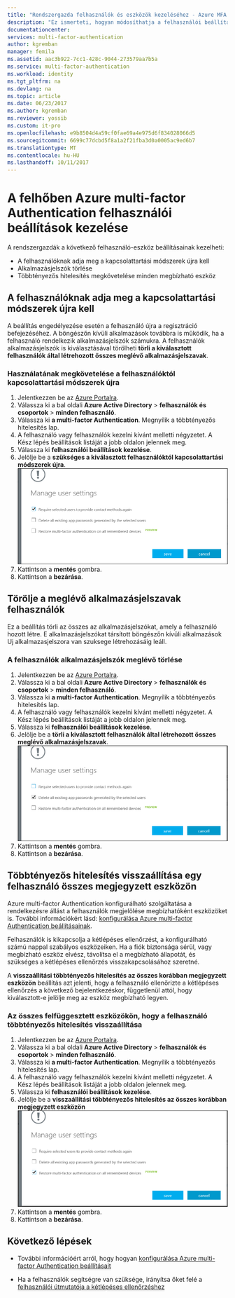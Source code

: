 ```yaml
---
title: "Rendszergazda felhasználók és eszközök kezeléséhez - Azure MFA |} Microsoft Docs"
description: "Ez ismerteti, hogyan módosíthatja a felhasználói beállítások, például a felhasználók a igazolása felfelé folyamat ismét nem kényszerített."
documentationcenter: 
services: multi-factor-authentication
author: kgremban
manager: femila
ms.assetid: aac3b922-7cc1-428c-9044-273579aa7b5a
ms.service: multi-factor-authentication
ms.workload: identity
ms.tgt_pltfrm: na
ms.devlang: na
ms.topic: article
ms.date: 06/23/2017
ms.author: kgremban
ms.reviewer: yossib
ms.custom: it-pro
ms.openlocfilehash: e9b8504d4a59cf0fae69a4e975d6f834028066d5
ms.sourcegitcommit: 6699c77dcbd5f8a1a2f21fba3d0a0005ac9ed6b7
ms.translationtype: MT
ms.contentlocale: hu-HU
ms.lasthandoff: 10/11/2017
---
```

# <a name="manage-user-settings-with-azure-multi-factor-authentication-in-the-cloud"></a>A felhőben Azure multi-factor Authentication felhasználói beállítások kezelése
A rendszergazdák a következő felhasználó-eszköz beállításainak kezelheti:

* A felhasználóknak adja meg a kapcsolattartási módszerek újra kell
* Alkalmazásjelszók törlése
* Többtényezős hitelesítés megkövetelése minden megbízható eszköz 

## <a name="require-users-to-provide-contact-methods-again"></a>A felhasználóknak adja meg a kapcsolattartási módszerek újra kell
A beállítás engedélyezése esetén a felhasználó újra a regisztráció befejezéséhez. A böngészőn kívüli alkalmazások továbbra is működik, ha a felhasználó rendelkezik alkalmazásjelszók számukra.  A felhasználók alkalmazásjelszók is kiválasztásával törölheti **törli a kiválasztott felhasználók által létrehozott összes meglévő alkalmazásjelszavak**.

### <a name="how-to-require-users-to-provide-contact-methods-again"></a>Használatának megkövetelése a felhasználóktól kapcsolattartási módszerek újra
1. Jelentkezzen be az [Azure Portalra](https://portal.azure.com).
2. Válassza ki a bal oldali **Azure Active Directory** > **felhasználók és csoportok** > **minden felhasználó**.
3. Válassza ki **a multi-factor Authentication**. Megnyílik a többtényezős hitelesítés lap. 
4. A felhasználó vagy felhasználók kezelni kívánt melletti négyzetet. A Kész lépés beállítások listáját a jobb oldalon jelennek meg. 
5. Válassza ki **felhasználói beállítások kezelése**.
6. Jelölje be a **szükséges a kiválasztott felhasználóktól kapcsolattartási módszerek újra**.
   ![Adja meg a kapcsolattartási módszerek](./media/multi-factor-authentication-manage-users-and-devices/reproofup.png)
7. Kattintson a **mentés** gombra.
8. Kattintson a **bezárása**.

## <a name="delete-users-existing-app-passwords"></a>Törölje a meglévő alkalmazásjelszavak felhasználók
Ez a beállítás törli az összes az alkalmazásjelszókat, amely a felhasználó hozott létre. E alkalmazásjelszókat társított böngészőn kívüli alkalmazások Uj alkalmazasjelszora van szuksege létrehozásáig leáll.

### <a name="how-to-delete-users-existing-app-passwords"></a>A felhasználók alkalmazásjelszók meglévő törlése
1. Jelentkezzen be az [Azure Portalra](https://portal.azure.com).
2. Válassza ki a bal oldali **Azure Active Directory** > **felhasználók és csoportok** > **minden felhasználó**.
3. Válassza ki **a multi-factor Authentication**. Megnyílik a többtényezős hitelesítés lap. 
6. A felhasználó vagy felhasználók kezelni kívánt melletti négyzetet. A Kész lépés beállítások listáját a jobb oldalon jelennek meg. 
7. Válassza ki **felhasználói beállítások kezelése**.
8. Jelölje be a **törli a kiválasztott felhasználók által létrehozott összes meglévő alkalmazásjelszavak**.
   ![Alkalmazásjelszók törlése](./media/multi-factor-authentication-manage-users-and-devices/deleteapppasswords.png)
9. Kattintson a **mentés** gombra.
10. Kattintson a **bezárása**.

## <a name="restore-mfa-on-all-remembered-devices-for-a-user"></a>Többtényezős hitelesítés visszaállítása egy felhasználó összes megjegyzett eszközön
Azure multi-factor Authentication konfigurálható szolgáltatása a rendelkezésre állást a felhasználók megjelölése megbízhatóként eszközöket is. További információkért lásd: [konfigurálása Azure multi-factor Authentication beállításainak](multi-factor-authentication-whats-next.md#remember-multi-factor-authentication-for-devices-that-users-trust).

Felhasználók is kikapcsolja a kétlépéses ellenőrzést, a konfigurálható számú nappal szabályos eszközeiken. Ha a fiók biztonsága sérül, vagy megbízható eszköz elvész, távolítsa el a megbízható állapotát, és szükséges a kétlépéses ellenőrzés visszakapcsolásához szeretné.

A **visszaállítási többtényezős hitelesítés az összes korábban megjegyzett eszközön** beállítás azt jelenti, hogy a felhasználó ellenőrizte a kétlépéses ellenőrzés a következő bejelentkezéskor, függetlenül attól, hogy kiválasztott-e jelölje meg az eszköz megbízható legyen. 

### <a name="how-to-restore-mfa-on-all-suspended-devices-for-a-user"></a>Az összes felfüggesztett eszközökön, hogy a felhasználó többtényezős hitelesítés visszaállítása
1. Jelentkezzen be az [Azure Portalra](https://portal.azure.com).
2. Válassza ki a bal oldali **Azure Active Directory** > **felhasználók és csoportok** > **minden felhasználó**.
3. Válassza ki **a multi-factor Authentication**. Megnyílik a többtényezős hitelesítés lap. 
6. A felhasználó vagy felhasználók kezelni kívánt melletti négyzetet. A Kész lépés beállítások listáját a jobb oldalon jelennek meg. 
7. Válassza ki **felhasználói beállítások kezelése**.
8. Jelölje be a **visszaállítási többtényezős hitelesítés az összes korábban megjegyzett eszközön**
   ![alkalmazásjelszók törlése](./media/multi-factor-authentication-manage-users-and-devices/rememberdevices.png)
9. Kattintson a **mentés** gombra.
10. Kattintson a **bezárása**.

## <a name="next-steps"></a>Következő lépések

- További információért arról, hogy hogyan [konfigurálása Azure multi-factor Authentication beállításait](multi-factor-authentication-whats-next.md)

- Ha a felhasználók segítségre van szüksége, irányítsa őket felé a [felhasználói útmutatója a kétlépéses ellenőrzéshez](./end-user/multi-factor-authentication-end-user.md)

